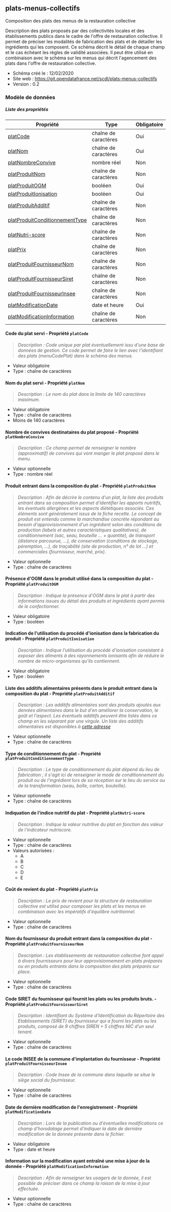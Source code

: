 <MenuSchema />

## plats-menus-collectifs

Composition des plats des menus de la restauration collective

Description des plats proposés par des collectivités locales et des établissements publics dans le cadre de l'offre de restauration collective. Il permet de préciser les modalités de fabrication des plats et de détailler les ingrédients qui les composent. Ce schéma décrit le détail de chaque champ et le cas échéant les règles de validité associées. Il peut être utilisé en combinaison avec le schéma sur les menus qui décrit l'agencement des plats dans l'offre de restauration collective.

- Schéma créé le : 12/02/2020
- Site web : https://git.opendatafrance.net/scdl/plats-menus-collectifs
- Version : 0.2

### Modèle de données


##### Liste des propriétés

| Propriété | Type | Obligatoire |
| -- | -- | -- |
| [platCode](#code-du-plat-servi-propriete-platcode) | chaîne de caractères  | Oui |
| [platNom](#nom-du-plat-servi-propriete-platnom) | chaîne de caractères  | Oui |
| [platNombreConvive](#nombre-de-convives-destinataires-du-plat-propose-propriete-platnombreconvive) | nombre réel  | Non |
| [platProduitNom](#produit-entrant-dans-la-composition-du-plat-propriete-platproduitnom) | chaîne de caractères  | Non |
| [platProduitOGM](#presence-d-ogm-dans-le-produit-utilise-dans-la-composition-du-plat-propriete-platproduitogm) | booléen  | Oui |
| [platProduitIonisation](#indication-de-l-utilisation-du-procede-d-ionisation-dans-la-fabrication-du-produit-propriete-platproduitionisation) | booléen  | Oui |
| [platProduitAdditif](#liste-des-additifs-alimentaires-presents-dans-le-produit-entrant-dans-la-composition-du-plat-propriete-platproduitadditif) | chaîne de caractères  | Non |
| [platProduitConditionnementType](#type-de-conditionnement-du-plat-propriete-platproduitconditionnementtype) | chaîne de caractères  | Non |
| [platNutri-score](#indiquation-de-l-indice-nutritif-du-plat-propriete-platnutri-score) | chaîne de caractères  | Non |
| [platPrix](#cout-de-revient-du-plat-propriete-platprix) | chaîne de caractères  | Non |
| [platProduitFournisseurNom](#nom-du-fournisseur-du-produit-entrant-dans-la-composition-du-plat-propriete-platproduitfournisseurnom) | chaîne de caractères  | Non |
| [platProduitFournisseurSiret](#code-siret-du-fournisseur-qui-fournit-les-plats-ou-les-produits-bruts--propriete-platproduitfournisseursiret) | chaîne de caractères  | Non |
| [platProduitFournisseurInsee](#le-code-insee-de-la-commune-d-implantation-du-fournisseur-propriete-platproduitfournisseurinsee) | chaîne de caractères  | Non |
| [platModificationDate](#date-de-derniere-modification-de-l-enregistrement-propriete-platmodificationdate) | date et heure  | Oui |
| [platModificationInformation](#information-sur-la-modification-ayant-entraine-une-mise-a-jour-de-la-donnee-propriete-platmodificationinformation) | chaîne de caractères  | Non |

#### Code du plat servi - Propriété `platCode`

> *Description : Code unique par plat éventuellement issu d'une base de données de gestion. Ce code permet de faire le lien avec l'identifiant des plats (menuCodePlat) dans le schéma des menus.*
- Valeur obligatoire
- Type : chaîne de caractères

#### Nom du plat servi - Propriété `platNom`

> *Description : Le nom du plat dans la limite de 140 caractères maximum.*
- Valeur obligatoire
- Type : chaîne de caractères
- Moins de 140 caractères

#### Nombre de convives destinataires du plat proposé - Propriété `platNombreConvive`

> *Description : Ce champ permet de renseigner le nombre (approximatif) de convives qui vont manger le plat proposé dans le menu.*
- Valeur optionnelle
- Type : nombre réel

#### Produit entrant dans la composition du plat - Propriété `platProduitNom`

> *Description : Afin de décrire le contenu d'un plat, la liste des produits entrant dans sa composition permet d'identifier les apports nutritifs, les éventuels allergènes et les aspects diététiques associés. Ces éléments sont généralement issus de la fiche recette. Le concept de produit est entendu comme la marchandise concrète répondant au besoin d'approvisionnement d'un ingrédient selon des conditions de production (labels et autres caractéristiques qualitatives), de conditionnement (sac, seau, bouteille ... + quantité), de transport (distance parcourue, ...), de conservation (conditions de stockage, péremption, ...), de traçabilité (site de production, n° de lot ...) et commerciales (fournisseur, marché, prix).*
- Valeur optionnelle
- Type : chaîne de caractères

#### Présence d'OGM dans le produit utilisé dans la composition du plat - Propriété `platProduitOGM`

> *Description : Indique la présence d'OGM dans le plat à partir des informations issues du détail des produits et ingrédients ayant permis de le confectionner.*
- Valeur obligatoire
- Type : booléen

#### Indication de l'utilisation du procédé d'ionisation dans la fabrication du produit - Propriété `platProduitIonisation`

> *Description : Indique l'utilisation du procédé d'ionisation consistant à exposer des aliments à des rayonnements ionisants afin de réduire le nombre de micro-organismes qu'ils contiennent.*
- Valeur obligatoire
- Type : booléen

#### Liste des additifs alimentaires présents dans le produit entrant dans la composition du plat - Propriété `platProduitAdditif`

> *Description : Les additifs alimentaires sont des produits ajoutés aux denrées alimentaires dans le but d'en améliorer la conservation, le goût et l'aspect. Les éventuels additifs peuvent être listés dans ce champ en les séparant par une virgule. Un liste des additifs alimentaires est disponibles à [cette adresse](https://fr.wikipedia.org/wiki/Liste_des_additifs_alimentaires)*
- Valeur optionnelle
- Type : chaîne de caractères

#### Type de conditionnement du plat - Propriété `platProduitConditionnementType`

> *Description : Le type de conditionnement du plat dépend du lieu de fabrication ; il s'agit ici de renseigner le mode de conditionnement du produit ou de l'ingrédient lors de sa réception sur le lieu du service ou de la transformation (seau, boîte, carton, bouteille).*
- Valeur optionnelle
- Type : chaîne de caractères

#### Indiquation de l'indice nutritif du plat - Propriété `platNutri-score`

> *Description : Indique la valeur nutritive du plat en fonction des valeur de l'indicateur nutriscore.*
- Valeur optionnelle
- Type : chaîne de caractères
- Valeurs autorisées : 
    - A
    - B
    - C
    - D
    - E

#### Coût de revient du plat - Propriété `platPrix`

> *Description : Le prix de revient pour la structure de restauration collective est utilisé pour composer les plats et les menus en combinaison avec les impératifs d'équilibre nutritionnel.*
- Valeur optionnelle
- Type : chaîne de caractères

#### Nom du fournisseur du produit entrant dans la composition du plat - Propriété `platProduitFournisseurNom`

> *Description : Les établissements de restauration collective font appel à divers fournisseurs pour leur approvisionnement en plats préparés ou en produits entrants dans la composition des plats préparés sur place.*
- Valeur optionnelle
- Type : chaîne de caractères

#### Code SIRET du fournisseur qui fournit les plats ou les produits bruts. - Propriété `platProduitFournisseurSiret`

> *Description : Identifiant du Système d'Identification du Répertoire des Etablissements (SIRET) du fournisseur qui a fourni les plats ou les produits, composé de 9 chiffres SIREN + 5 chiffres NIC d’un seul tenant.*
- Valeur optionnelle
- Type : chaîne de caractères

#### Le code INSEE de la commune d'implantation du fournisseur - Propriété `platProduitFournisseurInsee`

> *Description : Code Insee de la commune dans laquelle se situe le siège social du fournisseur.*
- Valeur optionnelle
- Type : chaîne de caractères

#### Date de dernière modification de l'enregistrement - Propriété `platModificationDate`

> *Description : Lors de la publication ou d'éventuelles modifications ce champ d'horodatage permet d'indiquer la date de dernière modification de la donnée présente dans le fichier.*
- Valeur obligatoire
- Type : date et heure

#### Information sur la modification ayant entraîné une mise à jour de la donnée - Propriété `platModificationInformation`

> *Description : Afin de renseigner les usagers de la donnée, il est possible de préciser dans ce champ la raison de la mise à jour effectuée.*
- Valeur optionnelle
- Type : chaîne de caractères
